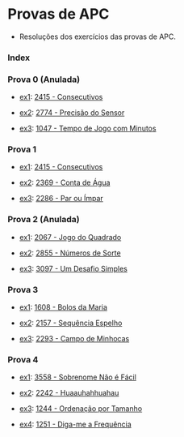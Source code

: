# Provas de APC

- Resoluções dos exercícios das provas de APC.

### Index

### Prova 0 (Anulada)

- [ex1](prova0/ex1/ex1.c): [2415 - Consecutivos](https://judge.beecrowd.com/pt/problems/view/2415)

- [ex2](prova0/ex2/ex2.c): [2774 - Precisão do Sensor](https://judge.beecrowd.com/pt/problems/view/2774)

- [ex3](prova0/ex3/ex3.c): [1047 - Tempo de Jogo com Minutos](https://judge.beecrowd.com/pt/problems/view/1047)

### Prova 1

- [ex1](prova1/ex1/ex1.c): [2415 - Consecutivos](https://judge.beecrowd.com/pt/problems/view/2415)

- [ex2](prova1/ex2/ex2.c): [2369 - Conta de Água](https://judge.beecrowd.com/pt/problems/view/2369)

- [ex3](prova1/ex3/ex3.c): [2286 - Par ou Ímpar](https://judge.beecrowd.com/pt/problems/view/2286)

### Prova 2 (Anulada)

- [ex1](prova2/ex1/ex1.c): [2067 - Jogo do Quadrado](https://judge.beecrowd.com/pt/problems/view/2067)

- [ex2](prova2/ex2/ex2.c): [2855 - Números de Sorte](https://judge.beecrowd.com/pt/problems/view/2855)

- [ex3](prova2/ex3/ex3.c): [3097 - Um Desafio Simples](https://judge.beecrowd.com/pt/problems/view/3097)

### Prova 3

- [ex1](prova3/ex1/ex1.c): [1608 - Bolos da Maria](https://judge.beecrowd.com/pt/problems/view/1608)

- [ex2](prova3/ex2/ex2.c): [2157 - Sequência Espelho](https://judge.beecrowd.com/pt/problems/view/2157)

- [ex3](prova3/ex3/ex3.c): [2293 - Campo de Minhocas](https://judge.beecrowd.com/pt/problems/view/2293)

### Prova 4

- [ex1](prova4/ex1/ex1.c): [3558 - Sobrenome Não é Fácil](https://judge.beecrowd.com/pt/problems/view/3558)

- [ex2](prova4/ex2/ex2.c): [2242 - Huaauhahhuahau](https://judge.beecrowd.com/pt/problems/view/2242)

- [ex3](prova4/ex3/ex3.c): [1244 - Ordenação por Tamanho](https://judge.beecrowd.com/pt/problems/view/1244)

- [ex4](prova4/ex4/ex4.c): [1251 - Diga-me a Frequência](https://judge.beecrowd.com/pt/problems/view/1251)
